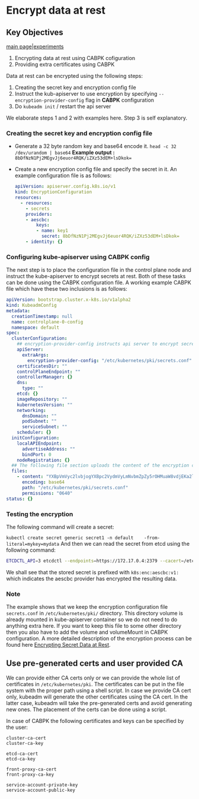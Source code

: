 # Encrypt data at rest

## Key Objectives

[main page](README.md)|[experiments](experiments/AIR-142_.md)

1. Encrypting data at rest using CABPK cofiguration
2. Providing extra certificates using CABPK

Data at rest can be encrypted using the following steps:

1. Creating the secret key and encryption config file
2. Instruct the kub-apiserver to use encryption by specifying `--encryption-provider-config` flag in **CABPK** configuration
3. Do `kubeadm init` / restart the api server

We elaborate steps 1 and 2 with examples here. Step 3 is self explanatory.

### Creating the secret key and encryption config file

* Generate a 32 byte random key and base64 encode it.
  `head -c 32 /dev/urandom | base64`
  **Example output :** `8bDfNzN1Pj2MEgvJj6euor4RQK/iZXz53dEM+lsDkok=`
* Create a new encryption config file and specify the secret in it. An example configuration file is as follows:

    ```yaml
    apiVersion: apiserver.config.k8s.io/v1
    kind: EncryptionConfiguration
    resources:
      - resources:
        - secrets
        providers:
        - aescbc:
            keys:
            - name: key1
              secret: 8bDfNzN1Pj2MEgvJj6euor4RQK/iZXz53dEM+lsDkok=
        - identity: {}
    ```

### Configuring kube-apiserver using CABPK config

The next step is to place the configuration file in the control plane node and instruct the kube-apiserver to encrypt secrets at rest. Both of these tasks can be done using the CABPK configuration file. A working example CABPK file which have these two inclusions is as follows:

```yaml
apiVersion: bootstrap.cluster.x-k8s.io/v1alpha2
kind: KubeadmConfig
metadata:
  creationTimestamp: null
  name: controlplane-0-config
  namespace: default
spec:
  clusterConfiguration:
    ## encryption-provider-config instructs api server to encrypt secret using the given config file
    apiServer:
      extraArgs:
        encryption-provider-config: "/etc/kubernetes/pki/secrets.conf"
    certificatesDir: ""
    controlPlaneEndpoint: ""
    controllerManager: {}
    dns:
      type: ""
    etcd: {}
    imageRepository: ""
    kubernetesVersion: ""
    networking:
      dnsDomain: ""
      podSubnet: ""
      serviceSubnet: ""
    scheduler: {}
  initConfiguration:
    localAPIEndpoint:
      advertiseAddress: ""
      bindPort: 0
    nodeRegistration: {}
  ## The following file section uploads the content of the encryption config file inside the control plane in desired location
  files:
    - content: "YXBpVmVyc2lvbjogYXBpc2VydmVyLmNvbmZpZy5rOHMuaW8vdjEKa2luZDogRW5jcnlwdGlvbkNvbmZpZ3VyYXRpb24KcmVzb3VyY2VzOgogIC0gcmVzb3VyY2VzOgogICAgLSBzZWNyZXRzCiAgICBwcm92aWRlcnM6CiAgICAtIGFlc2NiYzoKICAgICAgICBrZXlzOgogICAgICAgIC0gbmFtZToga2V5MQogICAgICAgICAgc2VjcmV0OiA4YkRmTnpOMVBqMk1FZ3ZKajZldW9yNFJRSy9pWlh6NTNkRU0rbHNEa29rPQogICAgLSBpZGVudGl0eToge30gICAgICAgICAgICAgICAgICAgICAgICAK"
      encoding: base64
      path: "/etc/kubernetes/pki/secrets.conf"
      permissions: "0640"
status: {}

```

### Testing the encryption

The following command will create a secret:

`kubectl create secret generic secret1 -n default    -from-literal=mykey=mydata`
And then we can read the secret from etcd using the following command:

```bash
ETCDCTL_API=3 etcdctl --endpoints=https://172.17.0.4:2379 --cacert=/etc/kubernetes/pki/etcd/ca.crt --cert=/etc/kubernetes/pki/etcd/server.crt --key=/etc/kubernetes/pki/etcd/server.key get /registry/secrets/default/secret4 | hexdump -C
```

We shall see that the stored secret is prefixed with `k8s:enc:aescbc:v1:` which indicates the aescbc provider has encrypted the resulting data.

### Note

The example shows that we keep the encryption configuration file `secrets.conf` in `/etc/kubernetes/pki/` directory. This directory volume is already mounted in kube-apiserver container so we do not need to do anything extra here. If you want to keep this file to some other directory then you also have to add the volume  and volumeMount in CABPK configuration. A more detailed description of the encryption process can be found here [Encrypting Secret Data at Rest](https://kubernetes.io/docs/tasks/administer-cluster/encrypt-data/).

## Use pre-generated certs and user provided CA

We can provide either CA certs only or we can provide the whole list of certificates in `/etc/kubernetes/pki`. The certificates can be put in the file system with the proper path using a shell script.  In case we provide CA cert only, kubeadm will generate the other certificates using the CA cert. In the latter case, kubeadm will take the pre-generated certs and avoid generating new ones. The placement of the certs can be done using a script.

In case of CABPK the following certificates and keys can be specified by the user:

```text
cluster-ca-cert
cluster-ca-key

etcd-ca-cert
etcd-ca-key

front-proxy-ca-cert
front-proxy-ca-key

service-account-private-key
service-account-public-key
```
